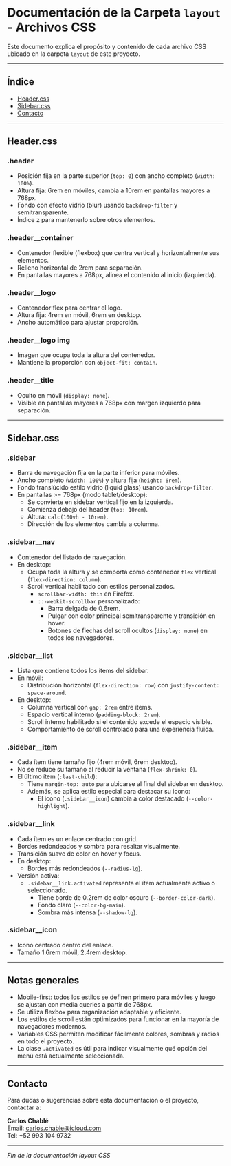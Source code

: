# Documentación de la Carpeta `layout` - Archivos CSS

Este documento explica el propósito y contenido de cada archivo CSS ubicado en la carpeta `layout` de este proyecto.  

---

## Índice

- [Header.css](#Headercss)
- [Sidebar.css](#Sidebarcss)
- [Contacto](#Contacto)

---

## Header.css

### .header
- Posición fija en la parte superior (`top: 0`) con ancho completo (`width: 100%`).
- Altura fija: 6rem en móviles, cambia a 10rem en pantallas mayores a 768px.
- Fondo con efecto vidrio (blur) usando `backdrop-filter` y semitransparente.
- Índice z para mantenerlo sobre otros elementos.

### .header__container
- Contenedor flexible (flexbox) que centra vertical y horizontalmente sus elementos.
- Relleno horizontal de 2rem para separación.
- En pantallas mayores a 768px, alinea el contenido al inicio (izquierda).

### .header__logo
- Contenedor flex para centrar el logo.
- Altura fija: 4rem en móvil, 6rem en desktop.
- Ancho automático para ajustar proporción.

### .header__logo img
- Imagen que ocupa toda la altura del contenedor.
- Mantiene la proporción con `object-fit: contain`.

### .header__title
- Oculto en móvil (`display: none`).
- Visible en pantallas mayores a 768px con margen izquierdo para separación.

---

## Sidebar.css

### .sidebar
- Barra de navegación fija en la parte inferior para móviles.
- Ancho completo (`width: 100%`) y altura fija (`height: 6rem`).
- Fondo translúcido estilo vidrio (liquid glass) usando `backdrop-filter`.
- En pantallas >= 768px (modo tablet/desktop):
  - Se convierte en sidebar vertical fijo en la izquierda.
  - Comienza debajo del header (`top: 10rem`).
  - Altura: `calc(100vh - 10rem)`.
  - Dirección de los elementos cambia a columna.

### .sidebar__nav
- Contenedor del listado de navegación.
- En desktop:
  - Ocupa toda la altura y se comporta como contenedor `flex` vertical (`flex-direction: column`).
  - Scroll vertical habilitado con estilos personalizados.
    - `scrollbar-width: thin` en Firefox.
    - `::-webkit-scrollbar` personalizado:
        - Barra delgada de 0.6rem.
        - Pulgar con color principal semitransparente y transición en hover.
        - Botones de flechas del scroll ocultos (`display: none`) en todos los navegadores.

### .sidebar__list
- Lista que contiene todos los ítems del sidebar.
- En móvil:
  - Distribución horizontal (`flex-direction: row`) con `justify-content: space-around`.
- En desktop:
  - Columna vertical con `gap: 2rem` entre ítems.
  - Espacio vertical interno (`padding-block: 2rem`).
  - Scroll interno habilitado si el contenido excede el espacio visible.
  - Comportamiento de scroll controlado para una experiencia fluida.

### .sidebar__item
- Cada ítem tiene tamaño fijo (4rem móvil, 6rem desktop).
- No se reduce su tamaño al reducir la ventana (`flex-shrink: 0`).
- El último ítem (`:last-child`):
  - Tiene `margin-top: auto` para ubicarse al final del sidebar en desktop.
  - Además, se aplica estilo especial para destacar su icono:
    - El icono (`.sidebar__icon`) cambia a color destacado (`--color-highlight`).

### .sidebar__link
- Cada ítem es un enlace centrado con grid.
- Bordes redondeados y sombra para resaltar visualmente.
- Transición suave de color en hover y focus.
- En desktop:
  - Bordes más redondeados (`--radius-lg`).
- Versión activa:
  - `.sidebar__link.activated` representa el ítem actualmente activo o seleccionado.
    - Tiene borde de 0.2rem de color oscuro (`--border-color-dark`).
    - Fondo claro (`--color-bg-main`).
    - Sombra más intensa (`--shadow-lg`).

### .sidebar__icon
- Icono centrado dentro del enlace.
- Tamaño 1.6rem móvil, 2.4rem desktop.

---

## Notas generales
- Mobile-first: todos los estilos se definen primero para móviles y luego se ajustan con media queries a partir de 768px.
- Se utiliza flexbox para organización adaptable y eficiente.
- Los estilos de scroll están optimizados para funcionar en la mayoría de navegadores modernos.
- Variables CSS permiten modificar fácilmente colores, sombras y radios en todo el proyecto.
- La clase `.activated` es útil para indicar visualmente qué opción del menú está actualmente seleccionada.

---

## Contacto

Para dudas o sugerencias sobre esta documentación o el proyecto, contactar a:

**Carlos Chablé**  
Email: carlos.chable@icloud.com  
Tel: +52 993 104 9732  

---

*Fin de la documentación layout CSS*